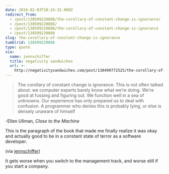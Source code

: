 ```yaml
---
date: 2016-02-03T10:24:32.000Z
redirect_from:
  - /post/138599220888/the-corollary-of-constant-change-is-ignorance/
  - /post/138599220888/
  - /post/138599220888/the-corollary-of-constant-change-is-ignorance
  - /post/138599220888
slug: the-corollary-of-constant-change-is-ignorance
tumblrid: 138599220888
type: quote
via:
  name: jennschiffer
  title: negativity sandwiches
  url: >-
    http://negativitysandwiches.com/post/138499772525/the-corollary-of-constant-change-is-ignorance
---
```

> The corollary of constant change is ignorance. This is not often talked about: we computer experts barely know what we’re doing. We’re good at fussing and figuring out. We function well in a sea of unknowns. Our experience has only prepared us to deal with confusion. A programmer who denies this is probably lying, or else is densely unaware of himself

<p>-Ellen Ullman, <em>Close to the Machine</em></p>

<p>This is the paragraph of the book that made me finally realize it was okay and actually good to be in a constant state of terror as a software developer.</p>

<p>(via <a href="http://negativitysandwiches.com/" class="tumblr_blog">jennschiffer</a>)</p>

<p>It gets worse when you switch to the management track, and worse still if you start a company.</p>

